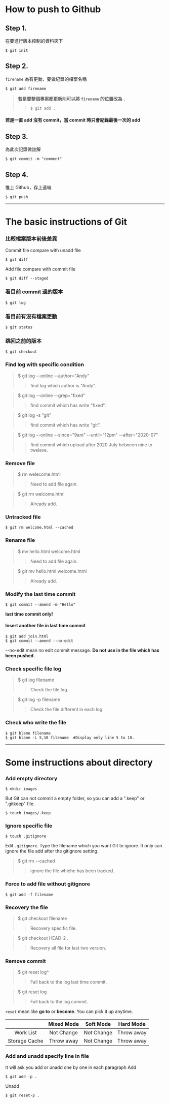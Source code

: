 # How to push to Github
## Step 1.
在要進行版本控制的資料夾下
```shell=
$ git init
```
## Step 2.
`firename` 為有更動、要做紀錄的檔案名稱
```shell=
$ git add firename
```
>**若是要整個專案都更新則可以將 `firename` 的位置改為 `.`**
>>```shell=
>>$ git add .
>>```

#### 若是一直 add 沒有 commit，當 commit 時只會紀錄最後一次的 add

## Step 3.
為此次記錄做註解
```shell=
$ git commit -m "comment"
```

## Step 4.
推上 Github，存上遠端
```shell=
$ git push
```

---
# The basic instructions of Git
### 比較檔案版本前後差異
Commit file compare with unadd file
```shell=
$ git diff
```
Add file compare with commit file
```shell
$ git diff --staged
```
### 看目前 commit 過的版本
```shell=
$ git log
```
### 看目前有沒有檔案更動
```shell=
$ git status
```
### 跳回之前的版本
```shell=
$ git checkout
```
### Find log with specific condition
> $ git log --online --author="Andy"
>> find log which author is "Andy".

> $ git log --online --grep="fixed"
>> find commit which has write "fixed".

> $ git log -s "git"
>> find commit which has write "git".

>$ git log --online --since="9am" --until="12pm" --after="2020-07"
>> find commit which upload after 2020 July between nine to tweleve.
### Remove file
> $ rm welecome.html
>> Need to add file again.

> $ git rm welcome.html
>> Already add.
### Untracked file
```shell=
$ git rm welcome.html --cached
```
### Rename file
> $ mv hello.html welcome.html
>> Need to add file again.

> $ git mv hello.html welcome.html
>> Already add.
### Modify the last time commit
```shell=
$ git commit --amend -m "Hello"
```
**last time commit only!**
#### Insert another file in last time commit
```shell=
$ git add join.html
$ git commit --amend --no-edit
```
--no-edit mean no edit commit message.
**Do not use in the file which has been pushed.**
### Check specific file log
> $ git log filename
>> Check the file log.

> $ git log -p filename
>> Check the file different in each log.
### Check who write the file
```shell=
$ git blame filename
$ git blame -L 5,10 filename  #Display only line 5 to 10.
```

---
# Some instructions about directory
### Add empty directory
```shell=
$ mkdir images
```
But Git can not commit a empty folder, so you can add a ".keep" or ".gitkeep" file.
```shell=
$ touch images/.keep
```
### Ignore specific file
```shell=
$ touch .gitignore
```
Edit `.gitignore`. Type the filename which you want Git to ignore.
It only can ignore the file add after the gitignore setting.
> $ git rm --cached
>> ignore the file whiche has been tracked.
### Force to add file without gitignore
```shell=
$ git add -f filename
```
### Recovery the file
> $ git checkout filename
>> Recovery specific file.

> $ git checkout HEAD-2 .
>> Recovery all file for last two version.

### Remove commit
> $ git reset log^
>> Fall back to the log last time commit.

> $ git reset log
>> Fall back to the log commit.

`reset` mean like **go to** or **become**. You can pick it up anytime.

|         | Mixed Mode | Soft Mode | Hard Mode |
|:-------:|:----------:|:---------:|:----------:|
|Work List| Not Change | Not Change | Throw away |
|Storage Cache| Throw away | Not Change | Throw away |

### Add and unadd specify line in file
It will ask you add or unadd one by one in each paragraph
Add
```shell
$ git add -p .
```
Unadd
```shell
$ git reset-p .
```
